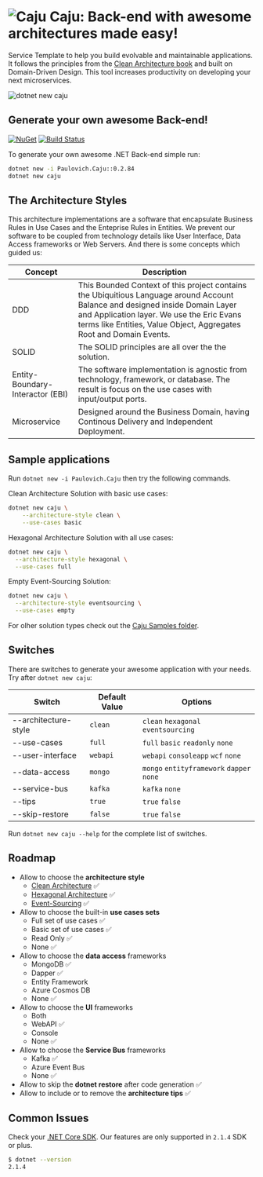 ![Caju](https://raw.githubusercontent.com/ivanpaulovich/caju/master/images/caju-icon.png) Caju: Back-end with awesome architectures made easy!
=========
Service Template to help you build evolvable and maintainable applications. It follows the principles from the [Clean Architecture book](https://www.amazon.com/Clean-Architecture-Craftsmans-Software-Structure/dp/0134494164) and built on Domain-Driven Design. This tool increases productivity on developing your next microservices.

![dotnet new caju](https://raw.githubusercontent.com/ivanpaulovich/caju/master/images/dotnet-new-caju-0.2.84.gif)

## Generate your own awesome Back-end!
<a href="https://www.nuget.org/packages/Paulovich.Caju/" rel="Paulovich.Caju">![NuGet](https://buildstats.info/nuget/paulovich.caju)</a> [![Build Status](https://travis-ci.org/ivanpaulovich/caju.svg?branch=master)](https://travis-ci.org/ivanpaulovich/caju)

To generate your own awesome .NET Back-end simple run:

```sh
dotnet new -i Paulovich.Caju::0.2.84
dotnet new caju
```

## The Architecture Styles

This architecture implementations are a software that encapsulate Business Rules in Use Cases and the Enteprise Rules in Entities. We prevent our software to be coupled from technology details like User Interface, Data Access frameworks or Web Servers. And there is some concepts which guided us:

| Concept | Description |
| --- | --- |
| DDD | This Bounded Context of this project contains the Ubiquitious Language around Account Balance and designed inside Domain Layer and Application layer. We use the Eric Evans terms like Entities, Value Object, Aggregates Root and Domain Events. |
| SOLID | The SOLID principles are all over the the solution. |
| Entity-Boundary-Interactor (EBI) | The software implementation is agnostic from technology, framework, or database. The result is focus on the  use cases with input/output ports. |
| Microservice | Designed around the Business Domain, having Continous Delivery and Independent Deployment. |

## Sample applications

Run `dotnet new -i Paulovich.Caju` then try the following commands.

Clean Architecture Solution with basic use cases:

```sh
dotnet new caju \
	--architecture-style clean \
	--use-cases basic
```

Hexagonal Architecture Solution with all use cases:

```sh
dotnet new caju \
  --architecture-style hexagonal \
  --use-cases full
```

Empty Event-Sourcing Solution:

```sh
dotnet new caju \
  --architecture-style eventsourcing \
  --use-cases empty
```

For olher solution types check out the [Caju Samples folder](https://github.com/ivanpaulovich/caju/tree/master/samples).

## Switches

There are switches to generate your awesome application with your needs. Try after `dotnet new caju`:

| Switch | Default Value | Options |
| --- | --- | --- |
| --architecture-style | `clean` | `clean` `hexagonal` `eventsourcing` |
| --use-cases | `full` | `full` `basic` `readonly` `none` |
| --user-interface | `webapi` | `webapi` `consoleapp` `wcf` `none` |
| --data-access | `mongo` | `mongo` `entityframework` `dapper` `none` |
| --service-bus | `kafka` | `kafka` `none` |
| --tips | `true` | `true` `false` |
| --skip-restore | `false` | `true` `false` |

Run `dotnet new caju --help` for the complete list of switches.

## Roadmap

* Allow to choose the **architecture style**
  * [Clean Architecture](https://github.com/ivanpaulovich/manga) :white_check_mark:
  * [Hexagonal Architecture](https://github.com/ivanpaulovich/acerola) :white_check_mark:
  * [Event-Sourcing](https://github.com/ivanpaulovich/castanha) :white_check_mark:
* Allow to choose the built-in **use cases sets**
  * Full set of use cases :white_check_mark:
  * Basic set of use cases :white_check_mark:
  * Read Only :white_check_mark: 
  * None :white_check_mark:	
* Allow to choose the **data access** frameworks 
  * MongoDB :white_check_mark:
  * Dapper :white_check_mark:
  * Entity Framework
  * Azure Cosmos DB
  * None :white_check_mark:
* Allow to choose the **UI** frameworks
  * Both
  * WebAPI :white_check_mark:
  * Console 
  * None :white_check_mark:
* Allow to choose the **Service Bus** frameworks
  * Kafka :white_check_mark:
  * Azure Event Bus
  * None :white_check_mark:
* Allow to skip the **dotnet restore** after code generation :white_check_mark:
* Allow to include or to remove the **architecture tips** :white_check_mark:

## Common Issues

Check your [.NET Core SDK](https://www.microsoft.com/net/download/windows). Our features are only supported in `2.1.4` SDK or plus.

```sh
$ dotnet --version
2.1.4
```
